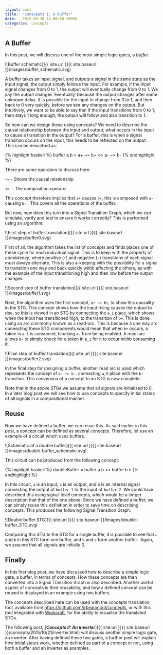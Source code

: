 ```yaml
---
layout: post
title:  "Conecepts I: A buffer"
date:   2015-09-30 12:06:00 +0000
categories: concepts
---
```


A Buffer
--------

In this post, we will discuss one of the most simple logic gates, a *buffer*.

![Buffer schematic]({{ site.url }}{{ site.baseurl }}/images/buffer_schematic.svg)

A buffer takes an input signal, and outputs a signal in the same state as the
input signal, the output simply follows the input. For example, if the input
signal changes from 0 to 1, the output will eventually change from 0 to 1. We
say the output changes ‘eventually’ because the output changes after some
unknown delay. It is possible for the input to change from 0 to 1, and then
back to 0 very quickly, before we see any changes on the output. But
intuitively, we want to be able to say that if the input transitions from 0 to
1, then stays 1 long enough, the output will follow and also transition to 1.

So how can we design these using concepts? We need to describe the causal
relationship between the input and output; what occurs in the input to cause a
transition in the output? For a buffer, this is when a signal transition
occurs on the input, this needs to be reflected on the output.  This can be
described as:

{% highlight haskell %}
buffer a b = a+ ~> b+ <> a- ~> b-
{% endhighlight %}

There are some operators to discuss here:

`~>` - Shows the causal relationship

`<>`  - The composition operator

This concept therefore implies that `a+` causes `b+`, this is composed
with `a-` causing `b-`.  This covers all the operations of the buffer.

But now, how does this turn into a Signal Transition Graph, which we can
simulate, verify and test to ensure it works correctly? This is performed
using an algorithm:

![First step of buffer translation]({{ site.url }}{{ site.baseurl }}/images/buffer0.svg)

First of all, the algorithm takes the list of concepts and finds places one of
these cycle for each individual signal. This is to keep with the property of
*consistency*, where positive (`+`) and negative (`-`) transitions of each
signal must always alternate. This is also a-keeping with the possibility for
a signal to transition one way and back quickly withb affecting the others,
as with the example of the input transitioning high and then low before the
output changes.

![Second step of buffer translation]({{ site.url }}{{ site.baseurl }}/images/buffer1.svg)

Next, the algorithm uses the first concept, `a+ ~> b+`, to show this
causality in the STG. This concept shows how the input rising causes the
output to rise, so this is viewed in an STG by connecting the `a_1` place,
which shows when the input has transitioned high, to the transition of
`b+`. This is done using an arc commonly known as a read-arc. This is
because a one way arc connecting these STG components would mean that when
`b+` occurs, a token in `a_1` is consumed, blocking `a-` from being
enabled. A read-arc allows `b+` to simply check for a token in `a_1`
for it to occur withb consuming it.

![Final step of buffer translation]({{ site.url }}{{ site.baseurl }}/images/buffer2.svg)

In the final step for designing a buffer, another read arc is used which
represents the concept of `a- ~> b-`, connecting `a_0` place with the
`b-` transition. This conversion of a concept to an STG is now complete.

Note that in the above STGs we assume that all signals are initialised to 0. 
In a later blog post we will see how to use concepts to specify initial states
of all signals in a compositional manner.

Reuse
-----

Now we have defined a buffer, we can reuse this. As said earlier in this post,
a concept can be defined as several concepts. Therefore, let use an example of
a circuit which uses buffers.

![Schematic of a double buffer]({{ site.url }}{{ site.baseurl }}/images/double-buffer_schematic.svg)

This circuit can be produced from the following concept:

{% highlight haskell %}
doubleBuffer = buffer a b <> buffer b c
{% endhighlight %}

In this circuit, `a` is an input, `c` is an output, and `b` is an internal
signal connecting the output of `buffer_1` to the input of `buffer_2`. We
could have described this using signal-level concepts, which would be a longer
description that that of the one above. Since we have defined a buffer, we can
simply reuse this definition in order to save time on describing concepts.
This produces the following Signal Transition Graph:

![Double buffer STG]({{ site.url }}{{ site.baseurl }}/images/double-buffer_STG.svg)

Comparing this STG to the STG for a single buffer, it is possible to see that
`a` and `b` in this STG form one buffer, and `b` and `c` form another buffer. 
Again, we assume that all signals are initially 0.

Finally
-------

In this first blog post, we have discussed how to describe a simple logic
gate, a buffer, in terms of concepts. How these concepts are then converted
into a Signal Transition Graph is also described. Another useful aspect of
concepts is their reusability, and how a defined concept can be reused is
displayed in an example using two buffers.

The concepts described here can be used with the concepts translation tool,
available from <https://github.com/jrbeaumont/concepts>, or with this tool
integrated with [Workcraft](http://www.workcraft.org/), for the ability to
visualise the translated STGs.

The following post, [***Concepts II: An inverter***]({{ site.url }}{{ site.baseurl }}/concepts/2015/10/21/inverter.html) will discuss another simple
logic gate, an inverter. After having defined these two gates, a further post
will explain how initial states work, whether defined as part of a concept or
not, using both a buffer and an inverter as examples.
